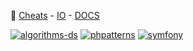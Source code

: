 👋 [Cheats](https://github.com/cylmat/cheats) - [IO](https://github.com/cylmat/cylmat.github.io) - [DOCS](https://github.com/cylmat/docs)

[![algorithms-ds](https://github.com/cylmat/algorithms-ds/actions/workflows/main.yml/badge.svg)](https://github.com/cylmat/algorithms-ds) [![phpatterns](https://github.com/cylmat/phpatterns/actions/workflows/master.yml/badge.svg)](https://github.com/cylmat/phpatterns) [![symfony](https://github.com/cylmat/symplay/actions/workflows/main.yml/badge.svg)](https://github.com/cylmat/symplay)

<!--
**cylmat/cylmat** is a ✨ _special_ ✨ repository because its `README.md` (this file) appears on your GitHub profile.

Project samples:
- own language (token) and protocol
- let's encrypt, openio.io, min.io, openswift, openstack, traefik, messageoriented middleware 

- news pages, fdj loto, gmail, zeromq, Changelog from git, Votefg, Facebook, Bred, Bourse, Excel, Google, Itunes
- File explorer, bit.ly (short url), redmine, Résa cours tennis , Vente aux enchères, Whatsapp, Wikipedia, Gestion contrat edf, réseau neuronale
- Reverse proxy, Reverse cache, Server async, Key-value provider memory, evernote-like, noeud réplicables (type Elasic) rsync child process

Here are some ideas to get you started:

- 🔭 I’m currently working on ...
- 🌱 I’m currently learning ...
- 👯 I’m looking to collaborate on ...
- 🤔 I’m looking for help with ...
- 💬 Ask me about ...
- 📫 How to reach me: ...
- 😄 Pronouns: ...
- ⚡ Fun fact: ...
-->
